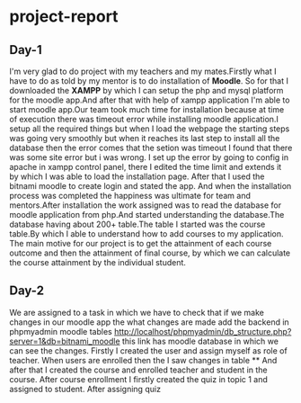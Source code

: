 # project-report
**Day-1**
--

I'm very glad to do project with my teachers and my mates.Firstly what I have to do as told by my mentor is to do installation of **Moodle**. So for that I downloaded the **XAMPP** by which I can setup the php and mysql platform for the moodle app.And after that with help of xampp application I'm able to start moodle app.Our team took much time for installation because at time of execution there was timeout error while installing moodle application.I setup all the required things but when I load the webpage the starting steps was going very smoothly but when it reaches its last step to install all the database then the error comes that the setion was timeout I found that there was some site error but i was wrong. I set up the error by going to config in apache in xampp control panel, there I edited the time limit and extends it by which I was able to load the installation page. After that I used the bitnami moodle to create login and stated the app. And when the installation process was completed the happiness was ultimate for team and mentors.After installation the work assigned was to read the database for moodle application from php.And started understanding the database.The database having about 200+ table.The table I started was the course table.By which I able to understand how to add courses to my application.
The main motive for our project is to get the attainment of each course outcome and then the attainment of final course, by which we can calculate the course attainment by the individual student.

**Day-2**
--

We are assigned to a task in which we have to check that if we make changes in our moodle app the what changes are made add the backend in phpmyadmin moodle tables <http://localhost/phpmyadmin/db_structure.php?server=1&db=bitnami_moodle> this link has moodle database in which we can see the changes. Firstly I created the user and assign myself as role of teacher. When users are enrolled then the I saw changes in table ** And after that I created the course and enrolled teacher and student in the course. After course enrollment I firstly created the quiz in topic 1 and assigned to student. After assigning quiz   
